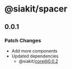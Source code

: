 # @siakit/spacer

## 0.0.1

### Patch Changes

- Add more components
- Updated dependencies
  - @siakit/core@0.0.2
